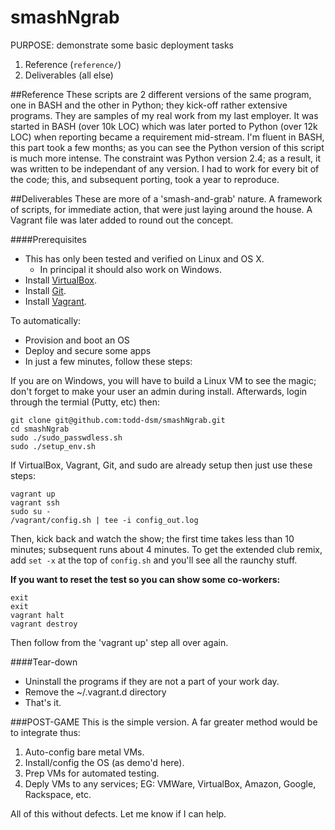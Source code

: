 smashNgrab
======

PURPOSE: demonstrate some basic deployment tasks

1. Reference (`reference/`)
2. Deliverables (all else)

##Reference
These scripts are 2 different versions of the same program, one in BASH and the other in Python; they kick-off rather extensive programs. They are samples of my real work from my last employer. It was started in BASH (over 10k LOC) which was later ported to Python (over 12k LOC) when reporting became a requirement mid-stream. I'm fluent in BASH, this part took a few months; as you can see the Python version of this script is much more intense. The constraint was Python version 2.4; as a result, it was written to be independant of any version. I had to work for every bit of the code; this, and subsequent porting, took a year to reproduce.

##Deliverables
These are more of a 'smash-and-grab' nature. A framework of scripts, for immediate action, that were just laying around the house. A Vagrant file was later added to round out the concept.

####Prerequisites
* This has only been tested and verified on Linux and OS X.
  - In principal it should also work on Windows.
* Install [VirtualBox](https://www.virtualbox.org/wiki/Downloads).
* Install [Git](http://git-scm.com/book/en/Getting-Started-Installing-Git).
* Install [Vagrant](http://www.vagrantup.com/downloads).

To automatically:
* Provision and boot an OS
* Deploy and secure some apps
* In just a few minutes, follow these steps:

If you are on Windows, you will have to build a Linux VM to see the magic; don't forget to make your user an admin during install. Afterwards, login through the termial (Putty, etc) then:
```
git clone git@github.com:todd-dsm/smashNgrab.git
cd smashNgrab
sudo ./sudo_passwdless.sh
sudo ./setup_env.sh
```

If VirtualBox, Vagrant, Git, and sudo are already setup then just use these steps:
```
vagrant up
vagrant ssh
sudo su -
/vagrant/config.sh | tee -i config_out.log
```
Then, kick back and watch the show; the first time takes less than 10 minutes; subsequent runs about 4 minutes. To get the extended club remix, add `set -x` at the top of `config.sh` and you'll see all the raunchy stuff.

**If you want to reset the test so you can show some co-workers:**
```
exit
exit
vagrant halt
vagrant destroy
```

Then follow from the 'vagrant up' step all over again.


####Tear-down
* Uninstall the programs if they are not a part of your work day.
* Remove the ~/.vagrant.d directory
* That's it.


###POST-GAME
This is the simple version. A far greater method would be to integrate thus:

1. Auto-config bare metal VMs.
2. Install/config the OS (as demo'd here).
3. Prep VMs for automated testing.
4. Deply VMs to any services; EG: VMWare, VirtualBox, Amazon, Google, Rackspace, etc.

All of this without defects. Let me know if I can help.
